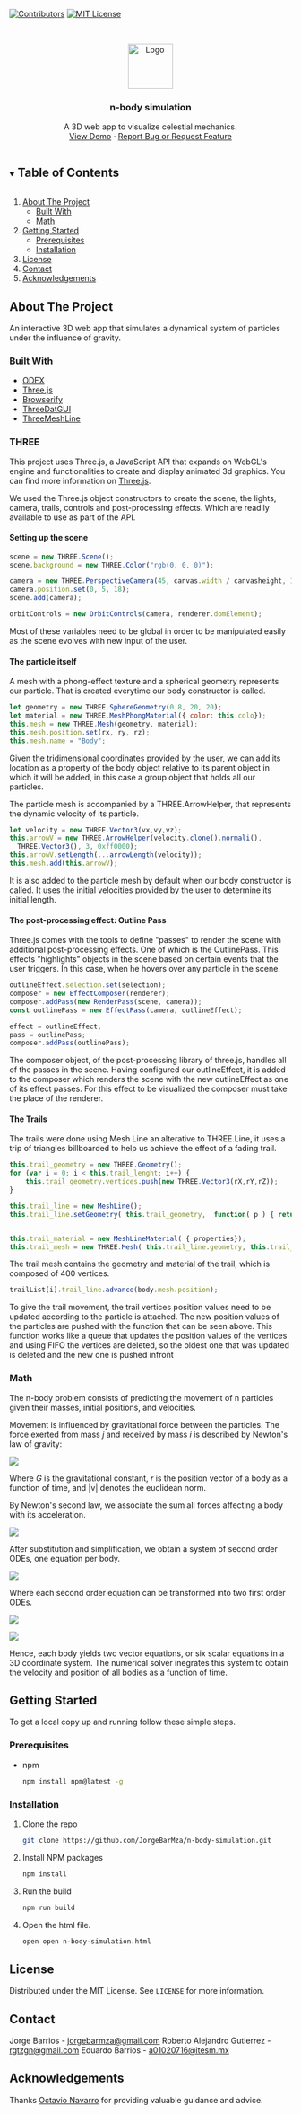 <!--
*** Thanks for checking out the Best-README-Template. If you have a suggestion
*** that would make this better, please fork the repo and create a pull request
*** or simply open an issue with the tag "enhancement".
*** Thanks again! Now go create something AMAZING! :D
***
***
***
*** To avoid retyping too much info. Do a search and replace for the following:
*** axgtz, rgtzgn@gmail.com, JorgeBarMza, n-body-simulation, jorgebarmza@gmail.com, n-body simulation, An interactive 3D web app to visualize celestial mechanics.
-->



<!-- PROJECT SHIELDS -->
<!--
*** I'm using markdown "reference style" links for readability.
*** Reference links are enclosed in brackets [ ] instead of parentheses ( ).
*** See the bottom of this document for the declaration of the reference variables
*** for contributors-url, forks-url, etc. This is an optional, concise syntax you may use.
*** https://www.markdownguide.org/basic-syntax/#reference-style-links
-->
[![Contributors][contributors-shield]][contributors-url]
[![MIT License][license-shield]][license-url]

<!-- PROJECT LOGO -->
<br />
<p align="center">
  <a href="https://github.com/JorgeBarMza/n-body-simulation">
    <img src="images/logo.png" alt="Logo" width="80" height="80">
  </a>

  <h3 align="center">n-body simulation</h3>

  <p align="center">
    A 3D web app to visualize celestial mechanics.
    <br />
    <a href="https://github.com/JorgeBarMza/n-body-simulation">View Demo</a>
    ·
    <a href="https://github.com/JorgeBarMza/n-body-simulation/issues">Report Bug or Request Feature</a>
  </p>
</p>



<!-- TABLE OF CONTENTS -->
<details open="open">
  <summary><h2 style="display: inline-block">Table of Contents</h2></summary>
  <ol>
    <li>
      <a href="#about-the-project">About The Project</a>
      <ul>
        <li><a href="#built-with">Built With</a></li>
        <li><a href="#built-with">Math</a></li>
      </ul>
    </li>
    <li>
      <a href="#getting-started">Getting Started</a>
      <ul>
        <li><a href="#prerequisites">Prerequisites</a></li>
        <li><a href="#installation">Installation</a></li>
      </ul>
    </li>
    <li><a href="#license">License</a></li>
    <li><a href="#contact">Contact</a></li>
    <li><a href="#acknowledgements">Acknowledgements</a></li>
  </ol>
</details>



<!-- ABOUT THE PROJECT -->
## About The Project

An interactive 3D web app that simulates a dynamical system of particles under the influence of gravity. 

### Built With

* [ODEX](https://github.com/littleredcomputer/odex-js)
* [Three.js](https://threejs.org/)
* [Browserify](http://browserify.org/)
* [ThreeDatGUI](https://www.npmjs.com/package/three-dat.gui)
* [ThreeMeshLine](https://www.npmjs.com/package/three.meshline)

### THREE
This project uses Three.js, a JavaScript API that expands on WebGL's engine and functionalities to create and display animated 3d graphics. You can find more information on [Three.js](https://threejs.org/).

We used the Three.js object constructors to create the scene, the lights, camera, trails, controls and post-processing effects. Which are readily available to use as part of the API.

#### Setting up the scene
```js
scene = new THREE.Scene();
scene.background = new THREE.Color("rgb(0, 0, 0)");

camera = new THREE.PerspectiveCamera(45, canvas.width / canvasheight, 1, 4000);
camera.position.set(0, 5, 18);
scene.add(camera);

orbitControls = new OrbitControls(camera, renderer.domElement);
```
Most of these variables need to be global in order to be manipulated easily as the scene evolves with new input of the user.

#### The particle itself
A mesh with a phong-effect texture and a spherical geometry represents our particle. That is created everytime our body constructor is called. 
```js
let geometry = new THREE.SphereGeometry(0.8, 20, 20);
let material = new THREE.MeshPhongMaterial({ color: this.colo});
this.mesh = new THREE.Mesh(geometry, material);
this.mesh.position.set(rx, ry, rz);
this.mesh.name = "Body";
```
Given the tridimensional coordinates provided by the user, we can add its location as a property of the body object relative to its parent object in which it will be added, in this case a group object that holds all our particles.

The particle mesh is accompanied by a THREE.ArrowHelper, that represents the dynamic velocity of its particle.
```js
let velocity = new THREE.Vector3(vx,vy,vz);
this.arrowV = new THREE.ArrowHelper(velocity.clone().normali(), 
  THREE.Vector3(), 3, 0xff0000);
this.arrowV.setLength(...arrowLength(velocity));
this.mesh.add(this.arrowV);
```
It is also added to the particle mesh by default when our body constructor is called. It uses the initial velocities provided by the user to determine its initial length.
#### The post-processing effect: Outline Pass
Three.js comes with the tools to define "passes" to render the scene with additional post-processing effects. One of which is the OutlinePass.
This effects "highlights" objects in the scene based on certain events that the user triggers. In this case, when he hovers over any particle in the scene.
```js
outlineEffect.selection.set(selection);
composer = new EffectComposer(renderer);
composer.addPass(new RenderPass(scene, camera));
const outlinePass = new EffectPass(camera, outlineEffect);

effect = outlineEffect;
pass = outlinePass;
composer.addPass(outlinePass);
``` 
The composer object, of the post-processing library of three.js, handles all of the passes in the scene. Having configured our outlineEffect, it is added to the composer which renders the scene with the new outlineEffect as one of its effect passes. For this effect to be visualized the composer must take the place of the renderer.

#### The Trails
The trails were done using Mesh Line an alterative to THREE.Line, it uses a trip of triangles billboarded to help us achieve the effect of a fading trail.

```js
this.trail_geometry = new THREE.Geometry();
for (var i = 0; i < this.trail_lenght; i++) { 
    this.trail_geometry.vertices.push(new THREE.Vector3(rX,rY,rZ));
}

this.trail_line = new MeshLine();
this.trail_line.setGeometry( this.trail_geometry,  function( p ) { return p; }  );


this.trail_material = new MeshLineMaterial( { properties});
this.trail_mesh = new THREE.Mesh( this.trail_line.geometry, this.trail_material ); 
``` 
The trail mesh contains the geometry and material of the trail, which is composed of 400 vertices. 
```js
trailList[i].trail_line.advance(body.mesh.position);
```
To give the trail movement, the trail vertices position values need to be updated according to the particle is attached. The new position values of the particles are pushed with the function that can be seen above. This function works like a queue that updates the position values of the vertices and using FIFO the vertices are deleted, so the oldest one that was updated is deleted and the new one is pushed infront

### Math

The n-body problem consists of predicting the movement of n particles given their masses, initial positions, and velocities.

Movement is influenced by gravitational force between the particles. 
The force exerted from mass *j* and received by mass *i* is described by Newton's law of gravity:

![](https://latex.codecogs.com/svg.latex?\large&space;F_{ij}=\frac{Gm_im_j}{{\|&space;r_j&space;-&space;r_i&space;\|}^2}&space;\cdot&space;\frac{(r_j&space;-&space;r_i)}{\|&space;r_j&space;-&space;r_i&space;\|}&space;=&space;\frac{Gm_im_j(r_j-r_i)}{{\|&space;r_j&space;-&space;r_i&space;\|}^3})

Where *G* is the gravitational constant, *r* is the position vector of a body as a function of time, and |v| denotes the euclidean norm. 

By Newton's second law, we associate the sum all forces affecting a body with its acceleration.

![](https://latex.codecogs.com/svg.latex?\large&space;m_i&space;{r_i}''&space;=&space;\sum_{\substack{j&space;=&space;1&space;\\&space;j&space;\ne&space;i}}^n&space;F_{ij})

After substitution and simplification, we obtain a system of second order ODEs, one equation per body.

![](https://latex.codecogs.com/svg.latex?\large&space;{r_i}''&space;=&space;\sum_{\substack{j&space;=&space;1&space;\\&space;j&space;\ne&space;i}}^n&space;\frac{Gm_j(r_j-r_i)}{{\|&space;r_j-r_i&space;\|}^3})

Where each second order equation can be transformed into two first order ODEs.

![](https://latex.codecogs.com/svg.latex?\large&space;v_i'&space;=&space;\sum_{\substack{j&space;=&space;1&space;\\&space;j&space;\ne&space;i}}^n&space;\frac{Gm_j(r_j-r_i)}{{\|&space;r_j-r_i&space;\|}^3})

![](https://latex.codecogs.com/svg.latex?\large&space;r_i'&space;=&space;v_i)

Hence, each body yields two vector equations, or six scalar equations in a 3D coordinate system. The numerical solver inegrates this system to obtain the velocity and position of all bodies as a function of time.  

## Getting Started

To get a local copy up and running follow these simple steps.

### Prerequisites

* npm
  ```sh
  npm install npm@latest -g
  ```

### Installation

1. Clone the repo
   ```sh
   git clone https://github.com/JorgeBarMza/n-body-simulation.git
   ```
2. Install NPM packages
   ```sh
   npm install
   ```
2. Run the build
   ```sh
   npm run build
   ```
4. Open the html file.
   ```sh
   open open n-body-simulation.html
   ```

<!-- LICENSE -->
## License

Distributed under the MIT License. See `LICENSE` for more information.

<!-- CONTACT -->
## Contact

Jorge Barrios - jorgebarmza@gmail.com
Roberto Alejandro Gutierrez - rgtzgn@gmail.com
Eduardo Barrios - a01020716@itesm.mx

<!-- ACKNOWLEDGEMENTS -->
## Acknowledgements

Thanks [Octavio Navarro](https://github.com/octavio-navarro) for providing valuable guidance and advice.






<!-- MARKDOWN LINKS & IMAGES -->
<!-- https://www.markdownguide.org/basic-syntax/#reference-style-links -->
[contributors-shield]: https://img.shields.io/github/contributors/JorgeBarMza/n-body-simulation.svg?style=for-the-badge
[contributors-url]: https://github.com/JorgeBarMza/n-body-simulation/graphs/contributors
[forks-shield]: https://img.shields.io/github/forks/JorgeBarMza/n-body-simulation.svg?style=for-the-badge
[forks-url]: https://github.com/JorgeBarMza/n-body-simulation/network/members
[stars-shield]: https://img.shields.io/github/stars/JorgeBarMza/n-body-simulation.svg?style=for-the-badge
[stars-url]: https://github.com/JorgeBarMza/n-body-simulation/stargazers
[issues-shield]: https://img.shields.io/github/issues/JorgeBarMza/n-body-simulation.svg?style=for-the-badge
[issues-url]: https://github.com/JorgeBarMza/n-body-simulation/issues
[license-shield]: https://img.shields.io/github/license/JorgeBarMza/n-body-simulation.svg?style=for-the-badge
[license-url]: https://github.com/JorgeBarMza/n-body-simulation/LICENSE.txt
[linkedin-shield]: https://img.shields.io/badge/-LinkedIn-black.svg?style=for-the-badge&logo=linkedin&colorB=555